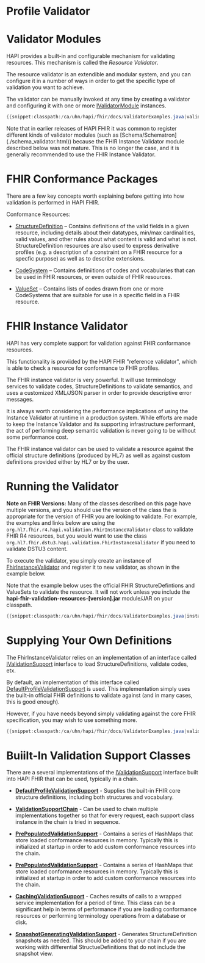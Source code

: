 # Profile Validator

# Validator Modules

HAPI provides a built-in and configurable mechanism for validating resources. This mechanism is called the *Resource Validator*.

The resource validator is an extendible and modular system, and you can configure it in a number of ways in order to get the specific type of validation you want to achieve.

The validator can be manually invoked at any time by creating a validator and configuring it with one or more [IValidatorModule](/hapi-fhir/apidocs/hapi-fhir-base/ca/uhn/fhir/validation/IValidatorModule.html) instances.

```java
{{snippet:classpath:/ca/uhn/hapi/fhir/docs/ValidatorExamples.java|validationIntro}}
```

<div class="doc_info_bubble">
    Note that in earlier releases of HAPI FHIR it was common to register different kinds of validator modules (such as [Schema/Schematron](./schema_validator.html)) because the FHIR Instance Validator module described below was not mature. This is no longer the case, and it is generally recommended to use the FHIR Instance Validator. 
</div>

# FHIR Conformance Packages

There are a few key concepts worth explaining before getting into how validation is performed in HAPI FHIR.

Conformance Resources:

* [StructureDefinition](http://hl7.org/fhir/structuredefinition.html) &ndash; Contains definitions of the valid fields in a given resource, including details about their datatypes, min/max cardinalities, valid values, and other rules about what content is valid and what is not. StructureDefinition resources are also used to express derivative profiles (e.g. a description of a constraint on a FHIR resource for a specfic purpose) as well as to describe extensions. 

* [CodeSystem](http://hl7.org/fhir/codesystem.html) &ndash; Contains definiitions of codes and vocabularies that can be used in FHIR resources, or even outside of FHIR resources.

* [ValueSet](http://hl7.org/fhir/valueset.html) &ndash; Contains lists of codes drawn from one or more CodeSystems that are suitable for use in a specific field in a FHIR resource.  


# FHIR Instance Validator

HAPI has very complete support for validation against FHIR conformance resources. 

This functionality is proviided by the HAPI FHIR "reference validator", which is able
to check a resource for conformance to FHIR profiles.

The FHIR instance validator is very powerful. It will use terminology services to validate codes, StructureDefinitions to validate semantics, and uses a customized XML/JSON parser in order to provide descriptive error messages.

It is always worth considering the performance implications of using the Instance Validator at runtime in a production system. While efforts are made to keep the Instance Validator and its supporting infrastructure performant, the act of performing deep semantic validation is never going to be without some performance cost.    

The FHIR instance validator can be used to validate a resource against the
official structure definitions (produced by HL7) as well as against custom
definitions provided either by HL7 or by the user.

# Running the Validator

<div class="doc_info_bubble">
    <b>Note on FHIR Versions:</b> Many of the classes described on this page have
    multiple versions, and you should use the version of the class the is appropriate
    for the version of FHIR you are looking to validate. For example, the
    examples and links below are using the
    <code>org.hl7.fhir.r4.hapi.validation.FhirInstanceValidator</code> class to
    validate FHIR R4 resources, but you would want to use the class
    <code>org.hl7.fhir.dstu3.hapi.validation.FhirInstanceValidator</code>
    if you need to validate DSTU3 content.
</div>

To execute the validator, you simply create an instance of [FhirInstanceValidator](/hapi-fhir/apidocs/hapi-fhir-validation/org/hl7/fhir/r4/hapi/validation/FhirInstanceValidator.html) and register it to new validator, as shown in the example below.

Note that the example below uses the official FHIR StructureDefintions and ValueSets
to validate the resource. It will not work unless you include the
**hapi-fhir-validation-resources-[version].jar** module/JAR on your classpath.

```java
{{snippet:classpath:/ca/uhn/hapi/fhir/docs/ValidatorExamples.java|instanceValidator}}
```

# Supplying Your Own Definitions 

The FhirInstanceValidator relies on an implementation of an interface called [IValidationSupport](/hapi-fhir/apidocs/hapi-fhir-structures-r4/org/hl7/fhir/r4/hapi/ctx/IValidationSupport.html) interface to load StructureDefinitions, validate codes, etx.

By default, an implementation of this interface called [DefaultProfileValidationSupport](/hapi-fhir/apidocs/hapi-fhir-structures-r4/org/hl7/fhir/r4/hapi/ctx/DefaultProfileValidationSupport.html) is used. This implementation simply uses the built-in official FHIR definitions to validate against (and in many cases, this is good enough).
 
However, if you have needs beyond simply validating against the core FHIR specification, you may wish to use something more.

```java
{{snippet:classpath:/ca/uhn/hapi/fhir/docs/ValidatorExamples.java|validateSupplyProfiles}}
```

# Buiilt-In Validation Support Classes

There are a several implementations of the [IValidationSupport](/hapi-fhir/apidocs/hapi-fhir-structures-r4/org/hl7/fhir/r4/hapi/ctx/IValidationSupport.html) interface built into HAPI FHIR that can be used, typically in a chain.

* [**DefaultProfileValidationSupport**](/hapi-fhir/apidocs/hapi-fhir-structures-r4/org/hl7/fhir/r4/hapi/ctx/DefaultProfileValidationSupport.html) - Supplies the built-in FHIR core structure definitions, including both structures and vocabulary.

* [**ValidationSupportChain**](/hapi-fhir/apidocs/hapi-fhir-validation/org/hl7/fhir/r4/hapi/validation/ValidationSupportChain.html) - Can be used to chain multiple implementations together so that for every request, each support class instance in the chain is tried in sequence.

* [**PrePopulatedValidationSupport**](/hapi-fhir/apidocs/hapi-fhir-validation/org/hl7/fhir/r4/hapi/validation/PrePopulatedValidationSupport.html) - Contains a series of HashMaps that store loaded conformance resources in memory. Typically this is initialized at startup in order to add custom conformance resources into the chain.

* [**PrePopulatedValidationSupport**](/hapi-fhir/apidocs/hapi-fhir-validation/org/hl7/fhir/r4/hapi/validation/PrePopulatedValidationSupport.html) - Contains a series of HashMaps that store loaded conformance resources in memory. Typically this is initialized at startup in order to add custom conformance resources into the chain.

* [**CachingValidationSupport**](/hapi-fhir/apidocs/hapi-fhir-validation/org/hl7/fhir/r4/hapi/validation/CachingValidationSupport.html) - Caches results of calls to a wrapped service implementation for a period of time. This class can be a significant help in terms of performance if you are loading conformance resources or performing terminology operations from a database or disk.

* [**SnapshotGeneratingValidationSupport**](/hapi-fhir/apidocs/hapi-fhir-validation/org/hl7/fhir/r4/hapi/validation/SnapshotGeneratingValidationSupport.html) - Generates StructureDefinition snapshots as needed. This should be added to your chain if you are working wiith differential StructueDefinitions that do not include the snapshot view.






 
